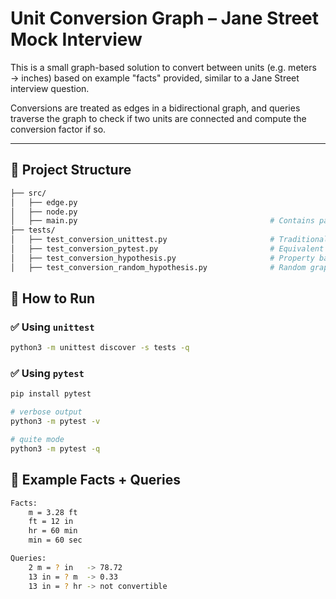 # Unit Conversion Graph – Jane Street Mock Interview

This is a small graph-based solution to convert between units (e.g. meters → inches) based on example "facts" provided, similar to a Jane Street interview question.

Conversions are treated as edges in a bidirectional graph, and queries traverse the graph to check if two units are connected and compute the conversion factor if so.

---

## 📁 Project Structure

```bash
├── src/
│   ├── edge.py                   
│   ├── node.py                    
│   ├── main.py                                           # Contains parse_facts() and answer_query()
├── tests/
│   ├── test_conversion_unittest.py                       # Traditional unnitest test
│   ├── test_conversion_pytest.py                         # Equivalent pytest tests
│   ├── test_conversion_hypothesis.py                     # Property based test with Hypothesis
│   ├── test_conversion_random_hypothesis.py              # Random graph generation + connectivity tests
```

## 🚀 How to Run

### ✅ Using `unittest`
```bash
python3 -m unittest discover -s tests -q
```

### ✅ Using `pytest`
```bash
pip install pytest

# verbose output
python3 -m pytest -v

# quite mode
python3 -m pytest -q
```

## 🧪 Example Facts + Queries
```bash
Facts:
    m = 3.28 ft
    ft = 12 in
    hr = 60 min
    min = 60 sec

Queries:
    2 m = ? in   -> 78.72
    13 in = ? m  -> 0.33
    13 in = ? hr -> not convertible
```
